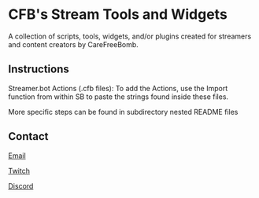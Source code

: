 # CFB's Stream Tools and Widgets

A collection of scripts, tools, widgets, and/or plugins created for streamers and content creators by CareFreeBomb.

## Instructions

Streamer.bot Actions (.cfb files):
To add the Actions, use the Import function from within SB to paste the strings found inside these files.

More specific steps can be found in subdirectory nested README files

## Contact

[Email](mailto:lucasjgerrits@gmail.com)

[Twitch](https://www.twitch.tv/carefreebomb)

[Discord](https://discord.gg/0X84YV4Sn1v0wyUa)
